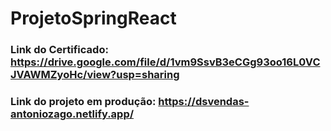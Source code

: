 # ProjetoSpringReact

### Link do Certificado: https://drive.google.com/file/d/1vm9SsvB3eCGg93oo16L0VCJVAWMZyoHc/view?usp=sharing

### Link do projeto em produção: https://dsvendas-antoniozago.netlify.app/
  
